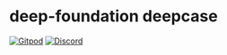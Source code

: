 # deep-foundation deepcase

[![Gitpod](https://img.shields.io/badge/Gitpod-ready--to--code-blue?logo=gitpod)](https://gitpod.io/#https://github.com/deep-foundation/deepcase) 
[![Discord](https://badgen.net/badge/icon/discord?icon=discord&label&color=purple)](https://discord.gg/deep-foundation)
